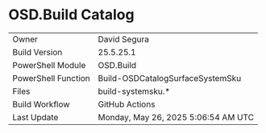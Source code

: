 ﻿# OSD.Build Catalog

| | |
|-|-|
| Owner | David Segura |
| Build Version | 25.5.25.1 |
| PowerShell Module | OSD.Build |
| PowerShell Function | Build-OSDCatalogSurfaceSystemSku |
| Files | build-systemsku.* |
| Build Workflow | GitHub Actions |
| Last Update | Monday, May 26, 2025 5:06:54 AM UTC |
